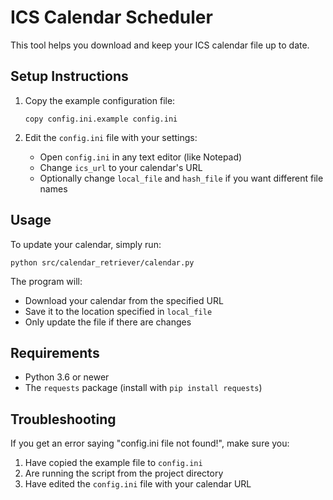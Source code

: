 # ICS Calendar Scheduler

This tool helps you download and keep your ICS calendar file up to date.

## Setup Instructions

1. Copy the example configuration file:

   ```
   copy config.ini.example config.ini
   ```

2. Edit the `config.ini` file with your settings:
   - Open `config.ini` in any text editor (like Notepad)
   - Change `ics_url` to your calendar's URL
   - Optionally change `local_file` and `hash_file` if you want different file names

## Usage

To update your calendar, simply run:

```
python src/calendar_retriever/calendar.py
```

The program will:

- Download your calendar from the specified URL
- Save it to the location specified in `local_file`
- Only update the file if there are changes

## Requirements

- Python 3.6 or newer
- The `requests` package (install with `pip install requests`)

## Troubleshooting

If you get an error saying "config.ini file not found!", make sure you:

1. Have copied the example file to `config.ini`
2. Are running the script from the project directory
3. Have edited the `config.ini` file with your calendar URL
